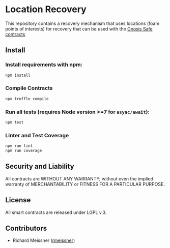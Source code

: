 Location Recovery
=================

This repository contains a recovery mechanism that uses locations (foam points of interests) for recovery that can be used with the [Gnosis Safe contracts](https://github.com/gnosis/safe-contracts)

Install
-------
### Install requirements with npm:

```bash
npm install
```

### Compile Contracts

```bash
npx truffle compile
```

### Run all tests (requires Node version >=7 for `async/await`):

```bash
npm test
```

### Linter and Test Coverage

```bash
npm run lint
npm run coverage
```

Security and Liability
----------------------
All contracts are WITHOUT ANY WARRANTY; without even the implied warranty of MERCHANTABILITY or FITNESS FOR A PARTICULAR PURPOSE.

License
-------
All smart contracts are released under LGPL v.3.

Contributors
------------
- Richard Meissner ([rmeissner](https://github.com/rmeissner))
